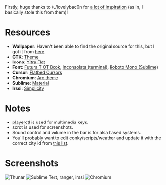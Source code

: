 Firstly, huge thanks to /u/lovelybac0n for [a lot of inspiration](https://www.reddit.com/r/unixporn/comments/3mtqv0/i3_finally_it_all_comes_together/) (as in, I basically stole this from them)!

# Resources
+ **Wallpaper**: Haven't been able to find the original source for this, but I got it from [here](https://imgur.com/a/aGWwf).
+ **GTK**: [Theme](https://github.com/horst3180/arc-theme)
+ **Icons**: [Yltra Flat](https://github.com/erikdubois/yltra-flat-icon-theme/)
+ **Font**: [Futura T OT Book](https://www.myfonts.com/fonts/urw/futura/t-book/), [Inconsolata (terminal)](http://levien.com/type/myfonts/inconsolata.html), [Roboto Mono (Sublime)](https://www.google.com/fonts/specimen/Roboto+Mono)
+ **Cursor**: [Flatbed Cursors](http://limitland.de/flatbedcursors)
+ **Chromium**: [Arc theme](https://github.com/horst3180/arc-theme/tree/master/extra/Chrome)
+ **Sublime**: [Material](https://github.com/equinusocio/material-theme)
+ **Irssi**: [Simplicity](https://irssi-import.github.io/themes/simplicity.theme)

# Notes
+ [playerctl](https://github.com/acrisci/playerctl) is used for multimedia keys.
+ scrot is used for screenshots.
+ Sound control and volume in the bar is for alsa based systems.
+ You'll probably want to edit conky/scripts/weather and update it with the correct city id from [this list](http://openweathermap.org/help/city_list.txt).

# Screenshots
![Thunar](http://i.imgur.com/Hbuepwv.png)
![Sublime Text, ranger, irssi](http://i.imgur.com/PxrjBP0.png)
![Chromium](http://i.imgur.com/EOdk0Zp.png)
